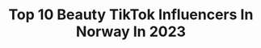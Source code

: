 ---
title: Top 10 Beauty TikTok Influencers In Norway In 2023
description: >-
  Find top beauty TikTok influencers in Norway in 2023. Most popular hashtags: #fyp #foryou #beauty #viral.
platform: TikTok
hits: 17
text_top: See the best TikTok influencers on inBeat.
text_bottom: inBeat holds 17 TikTok influencers like this in Norway for you to connect with.
profiles:
  - username: "dasheys"
    fullname: >-
      🦋 KARDASHIANS FANPAGE 🦋
    bio: >-
      𝗙𝗢𝗟𝗟𝗢𝗪 𝗙𝗢𝗥 𝗦𝗛𝗢𝗨𝗧𝗢𝗨𝗧 ⇣
    location: "Norway"
    followers: 137100
    engagement: 1598
    commentsToLikes: 0.024859
    id: cka0r01f0ew4u0i78y60x8hhc
    verified: false
    hashtags: "#funny, #kuwtk, #wap, #kardashians"
  - username: "renzate"
    fullname: >-
      renate
    bio: >-
      mom who also does makeup
    location: "Norway"
    followers: 4762
    engagement: 708
    commentsToLikes: 0.031794
    id: ck8ae956laxv90j783kmavi4p
    verified: false
    hashtags: "#makeuphacks, #makeuptips, #fyp, #viral"
  - username: "mathiasrytter"
    fullname: >-
      Mathias Rytter
    bio: >-
      Love and laugh
    location: "Norway"
    followers: 26800
    engagement: 837
    commentsToLikes: 0.006879
    id: ckbqmiof07i7m0j236dfs57zh
    verified: false
    hashtags: "#fyp, #memes, #fun, #love"
  - username: "linnealotvedt"
    fullname: >-
      Linnealotvedt
    bio: >-
      👻:SC: linneavloggen 📱: IG: Linnealotvet 🇳🇴:Norway! 🇳🇴 Love you 💋
    location: "Norway"
    followers: 228300
    engagement: 1064
    commentsToLikes: 0.019010
    id: cka0fmwdz063b0i784wmotrdu
    verified: true
    hashtags: "#tik, #fun, #hjelp, #girls"
  - username: "nubbsofchubb"
    fullname: >-
      Chubbnubb
    bio: >-
      he told me do so
    location: "Norway"
    followers: 2588
    engagement: 476
    commentsToLikes: 0.089819
    id: ck9fm3e0qr4um0j78qn5jkl68
    verified: false
    hashtags: "#blessed, #fyp, #2020, #mood"
  - username: "mainecoonqueens"
    fullname: >-
      mainecoonqueens
    bio: >-
      Follow us on instagram ☝🏻 Three maine coon girls from Norway 🇳🇴
    location: "Norway"
    followers: 433300
    engagement: 1834
    commentsToLikes: 0.008447
    id: ck9rgxmt4cvwc0j78z9jiynsl
    verified: true
    hashtags: "#norway, #fyp, #viral, #norge"
  - username: "ysanmiguel"
    fullname: >-
      Yasmine
    bio: >-
      Instagram: yasminesanmiguel
    location: "Norway"
    followers: 30600
    engagement: 404
    commentsToLikes: 0.009139
    id: ckbbo6yowc6s40j236c07tbnc
    verified: false
    hashtags: "#aries, #xyzbca, #girls, #foryou"
  - username: "jost1peders1"
    fullname: >-
      Jostein
    bio: >-
      Norway
    location: "Norway"
    followers: 42500
    engagement: 307
    commentsToLikes: 0.015228
    id: ckd6ep1x36bdn0j23x8dsqvr3
    verified: false
    hashtags: "#sweet, #2021, #nice, #bmw"
  - username: "sw4hn"
    fullname: >-
      marie swahn
    bio: >-
      🌈<3 snapchat: marieswahn
    location: "Norway"
    followers: 87900
    engagement: 877
    commentsToLikes: 0.012937
    id: ck9eqo02iy1vy0j78pj8eyqke
    verified: false
    hashtags: "#blue, #lgbt, #zodiac, #foryou"
  - username: "eat._.soup"
    fullname: >-
      Busy simping for Kenma
    bio: >-
      go watch sk8 pfp made by:@.sanya.chan 👑 fact: ur beautiful
    location: "Norway"
    followers: 362800
    engagement: 2177
    commentsToLikes: 0.087351
    id: ckbbv7zvgimgt0j23huc2rv22
    verified: false
    hashtags: "#4you, #fy, #xyzbca, #brunost"
---